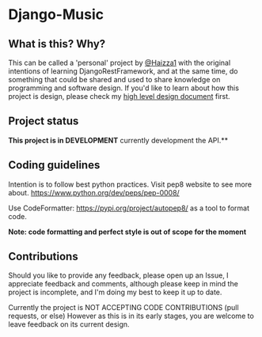 # Django-Music

## What is this? Why?

This can be called a 'personal' project by [@Haizza1](https://github.com/Haizza1) with the original intentions of learning DjangoRestFramework, and at the same time, do something that could be shared and used to share knowledge on programming and software design. If you'd like to learn about how this project is design, please check my [high level design document](https://github.com/Haizza1/Django-Music/blob/master/design/Design-doc.md) first.


## Project status
**This project is in DEVELOPMENT** currently development the API.**


## Coding guidelines
Intention is to follow best python practices.
Visit pep8 website to see more about.
https://www.python.org/dev/peps/pep-0008/

Use CodeFormatter: https://pypi.org/project/autopep8/
as a tool to format code.

**Note: code formatting and perfect style is out of scope for the moment**


## Contributions

Should you like to provide any feedback, please open up an Issue, I appreciate feedback and comments, although please keep in mind the project is incomplete, and I'm doing my best to keep it up to date.

Currently the project is NOT ACCEPTING CODE CONTRIBUTIONS (pull requests, or else)
However as this is in its early stages, you are welcome to leave feedback on its current design.